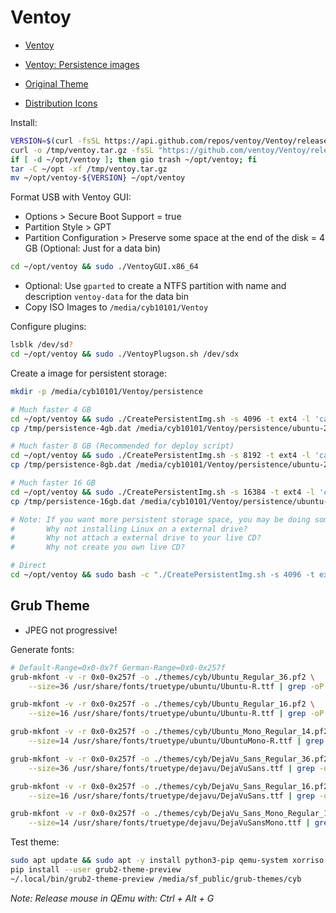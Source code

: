 # Ventoy

* [Ventoy](https://github.com/ventoy/Ventoy/releases/latest)
* [Ventoy: Persistence images](https://github.com/ventoy/backend/releases)

* [Original Theme](https://github.com/vinceliuice/grub2-themes)
* [Distribution Icons](https://github.com/AdisonCavani/distro-grub-themes/tree/master/assets/icons)

Install:

```bash
VERSION=$(curl -fsSL https://api.github.com/repos/ventoy/Ventoy/releases/latest | jq -r '.tag_name' | sed -r 's/v//g'); echo "${VERSION}"
curl -o /tmp/ventoy.tar.gz -fsSL "https://github.com/ventoy/Ventoy/releases/download/v${VERSION}/ventoy-${VERSION}-linux.tar.gz"
if [ -d ~/opt/ventoy ]; then gio trash ~/opt/ventoy; fi
tar -C ~/opt -xf /tmp/ventoy.tar.gz
mv ~/opt/ventoy-${VERSION} ~/opt/ventoy
```

Format USB with Ventoy GUI:

* Options > Secure Boot Support = true
* Partition Style > GPT
* Partition Configuration > Preserve some space at the end of the disk = 4 GB (Optional: Just for a data bin)

```bash
cd ~/opt/ventoy && sudo ./VentoyGUI.x86_64
```

* Optional: Use `gparted` to create a NTFS partition with name and description `ventoy-data` for the data bin
* Copy ISO Images to `/media/cyb10101/Ventoy`

Configure plugins:

```bash
lsblk /dev/sd?
cd ~/opt/ventoy && sudo ./VentoyPlugson.sh /dev/sdx
```

Create a image for persistent storage:

```bash
mkdir -p /media/cyb10101/Ventoy/persistence

# Much faster 4 GB
cd ~/opt/ventoy && sudo ./CreatePersistentImg.sh -s 4096 -t ext4 -l 'casper-rw' -o /tmp/persistence-4gb.dat
cp /tmp/persistence-4gb.dat /media/cyb10101/Ventoy/persistence/ubuntu-22.04-desktop-4gb.dat && sync

# Much faster 8 GB (Recommended for deploy script)
cd ~/opt/ventoy && sudo ./CreatePersistentImg.sh -s 8192 -t ext4 -l 'casper-rw' -o /tmp/persistence-8gb.dat
cp /tmp/persistence-8gb.dat /media/cyb10101/Ventoy/persistence/ubuntu-22.04-desktop-8gb.dat && sync

# Much faster 16 GB
cd ~/opt/ventoy && sudo ./CreatePersistentImg.sh -s 16384 -t ext4 -l 'casper-rw' -o /tmp/persistence-16gb.dat
cp /tmp/persistence-16gb.dat /media/cyb10101/Ventoy/persistence/ubuntu-22.04-desktop-16gb.dat && sync

# Note: If you want more persistent storage space, you may be doing something wrong.
#       Why not installing Linux on a external drive?
#       Why not attach a external drive to your live CD?
#       Why not create you own live CD?

# Direct
cd ~/opt/ventoy && sudo bash -c "./CreatePersistentImg.sh -s 4096 -t ext4 -l 'casper-rw' -o /media/cyb10101/Ventoy/persistence/ubuntu-22.04-desktop.dat; sync"
```

## Grub Theme

* JPEG not progressive!

Generate fonts:

```bash
# Default-Range=0x0-0x7f German-Range=0x0-0x257f
grub-mkfont -v -r 0x0-0x257f -o ./themes/cyb/Ubuntu_Regular_36.pf2 \
    --size=36 /usr/share/fonts/truetype/ubuntu/Ubuntu-R.ttf | grep -oP '(?<=Font name: ).*'

grub-mkfont -v -r 0x0-0x257f -o ./themes/cyb/Ubuntu_Regular_16.pf2 \
    --size=16 /usr/share/fonts/truetype/ubuntu/Ubuntu-R.ttf | grep -oP '(?<=Font name: ).*'

grub-mkfont -v -r 0x0-0x257f -o ./themes/cyb/Ubuntu_Mono_Regular_14.pf2 \
    --size=14 /usr/share/fonts/truetype/ubuntu/UbuntuMono-R.ttf | grep -oP '(?<=Font name: ).*'

grub-mkfont -v -r 0x0-0x257f -o ./themes/cyb/DejaVu_Sans_Regular_36.pf2 \
    --size=36 /usr/share/fonts/truetype/dejavu/DejaVuSans.ttf | grep -oP '(?<=Font name: ).*'

grub-mkfont -v -r 0x0-0x257f -o ./themes/cyb/DejaVu_Sans_Regular_16.pf2 \
    --size=16 /usr/share/fonts/truetype/dejavu/DejaVuSans.ttf | grep -oP '(?<=Font name: ).*'

grub-mkfont -v -r 0x0-0x257f -o ./themes/cyb/DejaVu_Sans_Mono_Regular_14.pf2 \
    --size=14 /usr/share/fonts/truetype/dejavu/DejaVuSansMono.ttf | grep -oP '(?<=Font name: ).*'
```

Test theme:

```bash
sudo apt update && sudo apt -y install python3-pip qemu-system xorriso
pip install --user grub2-theme-preview
~/.local/bin/grub2-theme-preview /media/sf_public/grub-themes/cyb
```

*Note: Release mouse in QEmu with: Ctrl + Alt + G*

